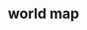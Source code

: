 ---
layout: smileys&emotion
title: world map
emoji: world_map
permalink: 🗺.html
image: assets/img/3moji/world_map.png
---